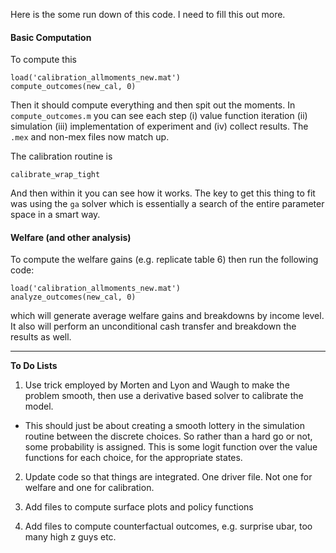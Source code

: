Here is the some run down of this code. I need to fill this out more.

#### Basic Computation

To compute this
```
load('calibration_allmoments_new.mat')
compute_outcomes(new_cal, 0)
```
Then it should compute everything and then spit out the moments. In ``compute_outcomes.m`` you can see each step (i) value function iteration (ii) simulation (iii) implementation of experiment and (iv) collect results.  The ``.mex`` and non-mex files now match up.

The calibration routine is
```
calibrate_wrap_tight
```
And then within it you can see how it works. The key to get this thing to fit was using the ``ga`` solver which is essentially a search of the entire parameter space in a smart way.

#### Welfare (and other analysis)

To compute the welfare gains (e.g. replicate table 6) then run the following code:
```
load('calibration_allmoments_new.mat')
analyze_outcomes(new_cal, 0)
```
which will generate average welfare gains and breakdowns by income level. It also will perform an unconditional cash transfer and breakdown the results as well.

---

**To Do Lists**

1. Use trick employed by Morten and Lyon and Waugh to make the problem smooth, then use a derivative based solver to calibrate the model.
  - This should just be about creating a smooth lottery in the simulation routine between the discrete choices. So rather than a hard go or not, some probability is assigned. This is some logit function over the value functions for each choice, for the appropriate states.

2. Update code so that things are integrated. One driver file. Not one for welfare and one for calibration.

3. Add files to compute surface plots and policy functions

4. Add files to compute counterfactual outcomes, e.g. surprise  ubar, too many high z guys etc. 
